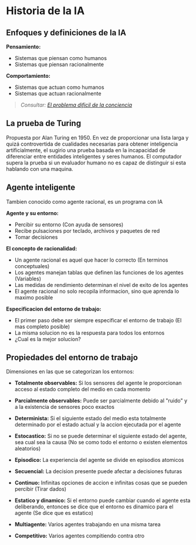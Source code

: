 # Historia de la IA

## Enfoques y definiciones de la IA
**Pensamiento:**

* Sistemas que piensan como humanos
* Sistemas que piensan racionalmente

**Comportamiento:**

* Sistemas que actuan como humanos
* Sistemas que actuan racionalmente

> *Consultar: [El problema dificil de la conciencia](https://es.wikipedia.org/wiki/Problema_dif%C3%ADcil_de_la_consciencia)*

## La prueba de Turing
Propuesta por Alan Turing en 1950.
En vez de proporcionar una lista larga y quizá controvertida de cualidades necesarias para obtener inteligencia artificialmente, el sugirio una prueba basada en la incapacidad de diferenciar entre entidades inteligentes y seres humanos.
El computador supera la prueba si un evaluador humano no es capaz de distinguir si esta hablando con una maquina.

## Agente inteligente
Tambien conocido como agente racional, es un programa con IA

**Agente y su entorno:**

* Percibir su entorno (Con ayuda de sensores)
* Recibe pulsaciones por teclado, archivos y paquetes de red
* Tomar decisiones

**El concepto de racionalidad:**

* Un agente racional es aquel que hacer lo correcto (En terminos conceptuales)
* Los agentes manejan tablas que definen las funciones de los agentes (Variables)
* Las medidas de rendimiento determinan el  nivel de exito de los agentes
* El agente racional no solo recopila informacion, sino que aprenda lo maximo posible

**Especificacion del entorno de trabajo:**

* El primer paso debe ser siempre especificar el entorno de trabajo (El mas completo posible)
* La misma solucion no es la respuesta para todos los entornos
* ¿Cual es la mejor solucion?

## Propiedades del entorno de trabajo
Dimensiones en las que se categorizan los entornos:

* **Totalmente observables:**
Si los sensores del agente le proporcionan acceso al estado completo del medio en cada momento
 
* **Parcialmente observables:**
Puede ser parcialmente debido al "ruido" y a la existencia de sensores poco exactos

* **Determinista:**
Si el siguiente estado del medio esta totalmente determinado por el estado actual y la accion ejecutada por el agente

* **Estocastico:**
Si no se puede determinar el siguiente estado del agente, sea cual sea la causa (No se como todo el entorno o existen elementos aleatorios)

* **Episodico:**
La experiencia del agente se divide en episodios atomicos

* **Secuencial:** 
La decision presente puede afectar a decisiones futuras

* **Continuo:**
Infinitas opciones de accion e infinitas cosas que se pueden percibir (Tirar dados)

* **Estatico y dinamico:**
Si el entorno puede cambiar cuando el agente esta deliberando, entonces se dice que el entorno es dinamico para el agente (Se dice que es estatico)

* **Multiagente:**
Varios agentes trabajando en una misma tarea

* **Competitivo:**
Varios agentes compitiendo contra otro